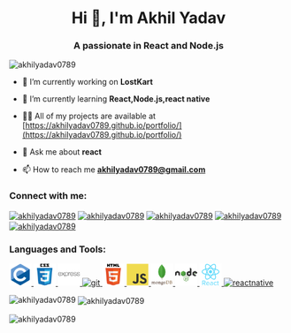 <h1 align="center">Hi 👋, I'm Akhil Yadav</h1>
<h3 align="center">A passionate in React and Node.js</h3>

<p align="left"> <img src="https://komarev.com/ghpvc/?username=akhilyadav0789&label=Profile%20views&color=0e75b6&style=flat" alt="akhilyadav0789" /> </p>

- 🔭 I’m currently working on **LostKart**

- 🌱 I’m currently learning **React,Node.js,react native**

- 👨‍💻 All of my projects are available at [https://akhilyadav0789.github.io/portfolio/](https://akhilyadav0789.github.io/portfolio/)

- 💬 Ask me about **react**

- 📫 How to reach me **akhilyadav0789@gmail.com**

<h3 align="left">Connect with me:</h3>
<p align="left">
<a href="https://twitter.com/akhilyadav0789" target="blank"><img align="center" src="https://raw.githubusercontent.com/rahuldkjain/github-profile-readme-generator/master/src/images/icons/Social/twitter.svg" alt="akhilyadav0789" height="30" width="40" /></a>
<a href="https://linkedin.com/in/akhilyadav0789" target="blank"><img align="center" src="https://raw.githubusercontent.com/rahuldkjain/github-profile-readme-generator/master/src/images/icons/Social/linked-in-alt.svg" alt="akhilyadav0789" height="30" width="40" /></a>
<a href="https://instagram.com/akhilyadav0789" target="blank"><img align="center" src="https://raw.githubusercontent.com/rahuldkjain/github-profile-readme-generator/master/src/images/icons/Social/instagram.svg" alt="akhilyadav0789" height="30" width="40" /></a>
<a href="https://www.leetcode.com/akhilyadav0789" target="blank"><img align="center" src="https://raw.githubusercontent.com/rahuldkjain/github-profile-readme-generator/master/src/images/icons/Social/leet-code.svg" alt="akhilyadav0789" height="30" width="40" /></a>
<a href="https://auth.geeksforgeeks.org/user/akhilyadav0789" target="blank"><img align="center" src="https://raw.githubusercontent.com/rahuldkjain/github-profile-readme-generator/master/src/images/icons/Social/geeks-for-geeks.svg" alt="akhilyadav0789" height="30" width="40" /></a>
</p>

<h3 align="left">Languages and Tools:</h3>
<p align="left"> <a href="https://www.cprogramming.com/" target="_blank" rel="noreferrer"> <img src="https://raw.githubusercontent.com/devicons/devicon/master/icons/c/c-original.svg" alt="c" width="40" height="40"/> </a> <a href="https://www.w3schools.com/css/" target="_blank" rel="noreferrer"> <img src="https://raw.githubusercontent.com/devicons/devicon/master/icons/css3/css3-original-wordmark.svg" alt="css3" width="40" height="40"/> </a> <a href="https://expressjs.com" target="_blank" rel="noreferrer"> <img src="https://raw.githubusercontent.com/devicons/devicon/master/icons/express/express-original-wordmark.svg" alt="express" width="40" height="40"/> </a> <a href="https://git-scm.com/" target="_blank" rel="noreferrer"> <img src="https://www.vectorlogo.zone/logos/git-scm/git-scm-icon.svg" alt="git" width="40" height="40"/> </a> <a href="https://www.w3.org/html/" target="_blank" rel="noreferrer"> <img src="https://raw.githubusercontent.com/devicons/devicon/master/icons/html5/html5-original-wordmark.svg" alt="html5" width="40" height="40"/> </a> <a href="https://developer.mozilla.org/en-US/docs/Web/JavaScript" target="_blank" rel="noreferrer"> <img src="https://raw.githubusercontent.com/devicons/devicon/master/icons/javascript/javascript-original.svg" alt="javascript" width="40" height="40"/> </a> <a href="https://www.mongodb.com/" target="_blank" rel="noreferrer"> <img src="https://raw.githubusercontent.com/devicons/devicon/master/icons/mongodb/mongodb-original-wordmark.svg" alt="mongodb" width="40" height="40"/> </a> <a href="https://nodejs.org" target="_blank" rel="noreferrer"> <img src="https://raw.githubusercontent.com/devicons/devicon/master/icons/nodejs/nodejs-original-wordmark.svg" alt="nodejs" width="40" height="40"/> </a> <a href="https://reactjs.org/" target="_blank" rel="noreferrer"> <img src="https://raw.githubusercontent.com/devicons/devicon/master/icons/react/react-original-wordmark.svg" alt="react" width="40" height="40"/> </a> <a href="https://reactnative.dev/" target="_blank" rel="noreferrer"> <img src="https://reactnative.dev/img/header_logo.svg" alt="reactnative" width="40" height="40"/> </a> </p>

<p><img align="left" src="https://github-readme-stats.vercel.app/api/top-langs?username=akhilyadav0789&show_icons=true&locale=en&layout=compact" alt="akhilyadav0789" /></p>

<p>&nbsp;<img align="center" src="https://github-readme-stats.vercel.app/api?username=akhilyadav0789&show_icons=true&locale=en" alt="akhilyadav0789" /></p>

<p><img align="center" src="https://github-readme-streak-stats.herokuapp.com/?user=akhilyadav0789&" alt="akhilyadav0789" /></p>
